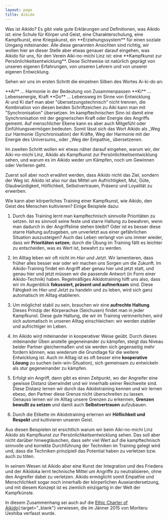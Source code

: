 ```yaml
---
layout: page
title: Aikido
---
```

<style>
ul {
    list-style-type: decimal;
}
</style>

<div class="container block" markdown="1">
Was ist Aikido? Es gibt viele gute Erklärungen und Definitionen, was Aikido ist: eine Schule für Körper und Geist, eine Charakterschulung, eine Kampfkunst, eine Kriegskunst, ein **Erziehungssystem** für einen soziale Umgang miteinander. Alle diese genannten Ansichten sind richtig, wir wollen hier an dieser Stelle aber etwas genauer darauf eingehen, was Aikido für uns, für den Verein Aiki-no-michi Linz ist: eine **Kampfkunst zur Persönlichkeitsentwicklung**. Diese Sichtweise ist natürlich geprägt von unseren eigenen Erfahrungen, von unseren Lehrern und von unserer eigenen Entwicklung.

Sehen wir uns im ersten Schritt die einzelnen Silben des Wortes Ai-ki-do an:
</div>
<div class="row">
<div class="col-3"></div>
<div class="col-9" markdown="1">
**Ai** … Harmonie in der Bedeutung von Zusammenpassen   
**Ki** … Lebensenergie, Kraft   
**Do** … Lebensweg im Sinne von Entwicklung 
</div>
</div>  
<div class="container" markdown="1">
Ai und Ki darf man aber "übersetzungstechnisch" nicht trennen, die Kombination von diesen beiden Schriftzeichen zu Aiki kann man mit "Synchronisation" übersetzen. Im kampftechnischen Sinn ist damit eine Synchronisation mit der gegnerischen Kraft oder Energie des Angriffs gemeint. Auf menschlicher Ebene kann es aber auch Mitgefühl oder Einfühlungsvermögen bedeuten. Somit lässt sich das Wort Aikido als _Weg zur Harmonie (Synchronisation) der Kräfte, Weg der Harmonie mit der Energie des Universums_ oder _Weg der Empathie_ übersetzenen.

Im zweiten Schritt wollen wir etwas näher darauf eingehen, warum wir, der Aiki-no-michi Linz, Aikido als Kampfkunst zur Persönlichkeitsentwicklung sehen, und warum es im Aikido weder um Kämpfen, noch um Gewinnen oder Verlieren geht.

Zuerst soll aber noch erwähnt werden, dass Aikido nicht das Ziel, sondern der Weg ist. Aikido ist also nur das Mittel um Aufrichtigkeit, Mut, Güte, Glaubwürdigkeit, Höflichkeit, Selbstvertrauen, Präsenz und Loyalität zu erwerben.

Wie kann aber körperliches Training einer Kampfkunst, wie Aikido, den Geist des Menschen kultivieren? Einige Beispiele dazu:

* Durch das Training lernt man kampftechnisch sinnvolle Prioritäten zu setzen. Ist es sinnvoll seine feste und starre Haltung zu bewahren, wenn man dadurch in der Angriffslinie stehen bleibt? Oder ist es besser diese starre Haltung aufzugeben, um unverletzt aus einer gefährlichen Situation auszusteigen? Auch das Leben verlangt von uns immer wieder, dass wir **Prioritäten setzen**; durch die Übung im Training fällt es leichter zu entscheiden, was es Wert ist, bewahrt zu werden.

* Im Alltag leben wir oft nicht im _Hier und Jetzt_. Wir lamentieren, dass früher alles besser war oder wir machen uns Sorgen um die Zukunft. Im Aikido-Training findet ein Angriff aber genau hier und jetzt statt, und genau hier und jetzt müssen wir die passende Antwort (in Form einer Aikido-Technik) haben. Regelmäßiges Aikidotraining hilft uns also, dass wir im Augenblick **fokussiert, präsent und aufmerksam** sind. Diese Fähigkeit im _Hier und Jetzt_ zu handeln und zu leben, wird sich ganz automatisch im Alltag etablieren.

* Um möglichst stabil zu sein, brauchen wir eine **aufrechte Haltung**. Dieses Prinzip der Körperachse (Seichusen) findet man in jeder Kampfkunst. Diese gute Haltung, die wir im Training verinnerlichen, wird sich automatisch in unseren Alltag einschleichen: wir werden stabiler und aufrichtiger im Leben.

* Im Aikido wird miteinander in kooperativer Weise geübt. Durch dieses miteinander Üben anstelle gegeneinander zu kämpfen, steigt das Niveau beider Partner gleichermaßen und sie werden sich gegenseitig mehr fordern können, was wiederum die Grundlage für die weitere Entwicklung ist. Auch im Alltag ist es oft besser eine **kooperative Lösung** zu suchen (win-win-Situation), sich gemeinsam zu entwickeln als stur gegeneinander zu kämpfen.

* Erfolgt ein Angriff, dann gibt es einen Zeitpunkt, wo der Angreifer eine gewisse Distanz überwindet und wir innerhalb seiner Reichweite sind. Diese Distanz lernen wir durch das Aikidotraining kennen und wir lernen ebeso, den Partner diese Grenze nicht überschreiten zu lassen. Genauso lernen wir im Alltag unsere Grenzen zu erkennen, **Grenzen bewußt zu setzen** und damit auch **Selbstvertrauen** aufzubauen.

* Durch die Etikette im Aikidotraining erlernen wir **Höflichkeit und Respekt** und kultivieren unseren Geist.

Aus diesen Beispielen ist ersichtlich warum wir beim Aiki-no-michi Linz Aikido als Kampfkunst zur Persönlichkeitsentwicklung sehen. Das soll aber nicht darüber hinwegtäuschen, dass sehr viel Wert auf die kampftechnisch sinnvolle und korrekte Durchführung der Techniken im Training gelegt wird und, dass die Techniken prinzipiell das Potential haben zu verletzen bzw. auch zu töten.

In seinem Wesen ist Aikido aber eine Kunst der Integration und des Friedens und der Aikidoka lernt technische Mittel um Angriffe zu neutralisieren, ohne den Angreifer dabei zu verletzen. Aikido ermöglicht somit Empathie und Menschlichkeit sogar noch innerhalb der körperlichen Auseiandersetzung, und mit diesem Konzept ist es ziemlich einzigartig in der Welt der Kampfkünste.

In diesem Zusammenhang sei auch auf die [Ethic Charter of Aikido](http://www.aikikai.or.jp/eng/pdf/rinri.pdf){:target="_blank"} verwiesen, die im Jänner 2015 von Moriteru Ueshiba verfasst wurde.

</div>